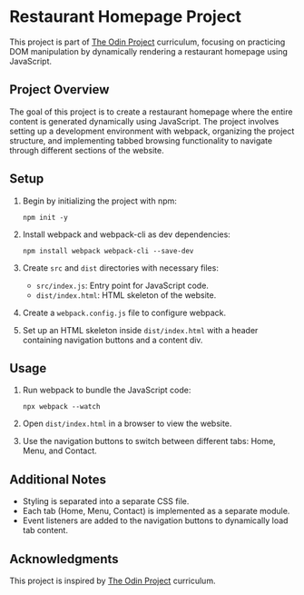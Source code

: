 # Restaurant Homepage Project

This project is part of [The Odin Project](https://www.theodinproject.com/) curriculum, focusing on practicing DOM manipulation by dynamically rendering a restaurant homepage using JavaScript.

## Project Overview

The goal of this project is to create a restaurant homepage where the entire content is generated dynamically using JavaScript. The project involves setting up a development environment with webpack, organizing the project structure, and implementing tabbed browsing functionality to navigate through different sections of the website.

## Setup

1. Begin by initializing the project with npm:

   ```
   npm init -y
   ```

2. Install webpack and webpack-cli as dev dependencies:

   ```
   npm install webpack webpack-cli --save-dev
   ```

3. Create `src` and `dist` directories with necessary files:

   - `src/index.js`: Entry point for JavaScript code.
   - `dist/index.html`: HTML skeleton of the website.

4. Create a `webpack.config.js` file to configure webpack.

5. Set up an HTML skeleton inside `dist/index.html` with a header containing navigation buttons and a content div.

## Usage

1. Run webpack to bundle the JavaScript code:

   ```
   npx webpack --watch
   ```

2. Open `dist/index.html` in a browser to view the website.

3. Use the navigation buttons to switch between different tabs: Home, Menu, and Contact.

## Additional Notes

- Styling is separated into a separate CSS file.
- Each tab (Home, Menu, Contact) is implemented as a separate module.
- Event listeners are added to the navigation buttons to dynamically load tab content.

## Acknowledgments

This project is inspired by [The Odin Project](https://www.theodinproject.com/) curriculum.
